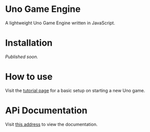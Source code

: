 # Uno Game Engine
A lightweight Uno Game Engine written in JavaScript.

# Installation
*Published soon.*

# How to use
Visit the [tutorial page](#) for a basic setup on starting a new Uno game.

# APi Documentation
Visit [this address](#) to view the documentation.

